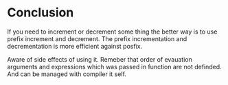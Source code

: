 # Conclusion

If you need to increment or decrement some thing the better way is to use prefix increment and
decrement. The prefix incrementation and decrementation is more efficient against posfix.

Aware of side effects of using it. Remeber that order of evauation arguments and expressions which
was passed in function are not definded. And can be managed with compiler it self.

